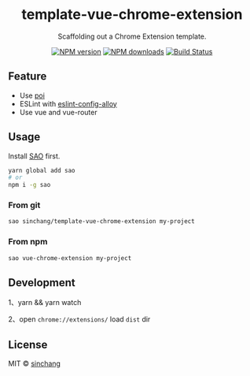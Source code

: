 <h1 align="center">template-vue-chrome-extension</h1>

<p align="center">
  Scaffolding out a Chrome Extension template.
</p>

<p align="center">
<a href="https://npmjs.com/package/template-vue-chrome-extension"><img src="https://img.shields.io/npm/v/template-vue-chrome-extension.svg?style=flat" alt="NPM version"></a> <a href="https://npmjs.com/package/template-vue-chrome-extension"><img src="https://img.shields.io/npm/dm/template-vue-chrome-extension.svg?style=flat" alt="NPM downloads"></a> <a href="https://circleci.com/gh/sinchang/template-vue-chrome-extension"><img src="https://img.shields.io/circleci/project/sinchang/template-vue-chrome-extension/master.svg?style=flat" alt="Build Status"></a>
</p>

## Feature

* Use [poi](https://poi.js.org)
* ESLint with [eslint-config-alloy](https://github.com/AlloyTeam/eslint-config-alloy)
* Use vue and vue-router

## Usage

Install [SAO](https://github.com/egoist/sao) first.

```bash
yarn global add sao
# or
npm i -g sao
```

### From git

```bash
sao sinchang/template-vue-chrome-extension my-project
```

### From npm

```bash
sao vue-chrome-extension my-project
```

## Development

1、yarn && yarn watch

2、open `chrome://extensions/` load `dist` dir

## License

MIT &copy; [sinchang](github.com/sinchang)
